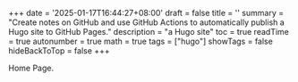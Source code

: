 +++
date = '2025-01-17T16:44:27+08:00'
draft = false
title = ''
summary = "Create notes on GitHub and use GitHub Actions to automatically publish a Hugo site to GitHub Pages."
description = "a Hugo site"
toc = true
readTime = true
autonumber = true
math = true
tags = ["hugo"]
showTags = false
hideBackToTop = false
+++

Home Page.